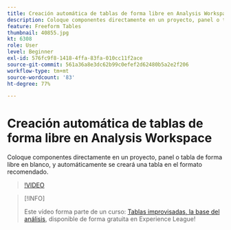 ```yaml
---
title: Creación automática de tablas de forma libre en Analysis Workspace
description: Coloque componentes directamente en un proyecto, panel o tabla de forma libre en blanco, y automáticamente se creará una tabla en el formato recomendado.
feature: Freeform Tables
thumbnail: 40855.jpg
kt: 6308
role: User
level: Beginner
exl-id: 576fc9f8-1418-4ffa-83fa-010cc11f2ace
source-git-commit: 561a36a8e3dc62b99c0efef2d62480b5a2e2f206
workflow-type: tm+mt
source-wordcount: '83'
ht-degree: 77%

---
```


# Creación automática de tablas de forma libre en Analysis Workspace

Coloque componentes directamente en un proyecto, panel o tabla de forma libre en blanco, y automáticamente se creará una tabla en el formato recomendado.

>[!VIDEO](https://video.tv.adobe.com/v/40855/?quality=12&learn=on)

>[!INFO]
>
> Este vídeo forma parte de un curso: [Tablas improvisadas, la base del análisis](https://experienceleague.adobe.com/?recommended=Analytics-U-1-2020.3), disponible de forma gratuita en Experience League!
